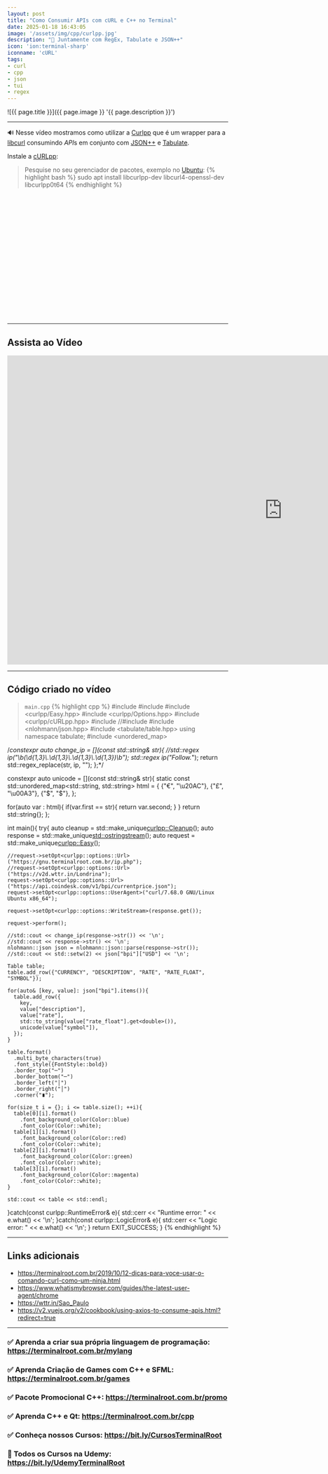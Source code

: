 ```yaml
---
layout: post
title: "Como Consumir APIs com cURL e C++ no Terminal"
date: 2025-01-18 16:43:05
image: '/assets/img/cpp/curlpp.jpg'
description: "🚀 Juntamente com RegEx, Tabulate e JSON++"
icon: 'ion:terminal-sharp'
iconname: 'cURL'
tags:
- curl
- cpp
- json
- tui
- regex
---
```


![{{ page.title }}]({{ page.image }} '{{ page.description }}')

---

🔊 Nesse vídeo mostramos como utilizar a [Curlpp](https://www.curlpp.org/) que é um wrapper para a [libcurl](https://terminalroot.com.br/tags#curl) consumindo *API*s em conjunto com [JSON++](https://terminalroot.com.br/2022/03/json-cpp-para-criacao-e-parsing-de-json-com-cpp.html) e [Tabulate](https://terminalroot.com.br/2022/04/crie-facilmente-tabelas-no-terminal-com-cpp.html).

Instale a [cURLpp](https://github.com/jpbarrette/curlpp/releases/latest):
> Pesquise no seu gerenciador de pacotes, exemplo no [Ubuntu](https://terminalroot.com.br/tags#ubuntu):
{% highlight bash %}
sudo apt install libcurlpp-dev libcurl4-openssl-dev libcurlpp0t64
{% endhighlight %}


<!-- SQUARE - GAMES ROOT -->
<script async src="//pagead2.googlesyndication.com/pagead/js/adsbygoogle.js"></script>
<ins class="adsbygoogle"
style="display:inline-block;width:336px;height:280px"
data-ad-client="ca-pub-2838251107855362"
data-ad-slot="5351066970"></ins>
<script>
(adsbygoogle = window.adsbygoogle || []).push({});
</script>

---

## Assista ao Vídeo

<iframe width="1253" height="705" src="https://www.youtube.com/embed/youtu.be/KhZb_1nZ-L4" title="YouTube video player" frameborder="0" allow="accelerometer; autoplay; clipboard-write; encrypted-media; gyroscope; picture-in-picture" allowfullscreen></iframe>

---


<!-- RECTANGLE 2 - OnParagragraph -->
<script async src="//pagead2.googlesyndication.com/pagead/js/adsbygoogle.js"></script>
<ins class="adsbygoogle"
style="display:block; text-align:center;"
data-ad-layout="in-article"
data-ad-format="fluid"
data-ad-client="ca-pub-2838251107855362"
data-ad-slot="8549252987"></ins>
<script>
(adsbygoogle = window.adsbygoogle || []).push({});
</script>

## Código criado no vídeo
> `main.cpp`
{% highlight cpp %}
#include <iostream>
#include <sstream>
#include <curlpp/Easy.hpp>
#include <curlpp/Options.hpp>
#include <curlpp/cURLpp.hpp>
#include <memory>
//#include <regex>
#include <nlohmann/json.hpp>
#include <tabulate/table.hpp>
using namespace tabulate;
#include <unordered_map>

/*constexpr auto change_ip = [](const std::string& str){
  //std::regex ip("\\b(\\d{1,3}\\.\\d{1,3}\\.\\d{1,3}\\.\\d{1,3})\\b");
  std::regex ip("Follow.*");
  return std::regex_replace(str, ip, "");
};*/

constexpr auto unicode = [](const std::string& str){
  static const std::unordered_map<std::string, std::string> html = {
    {"&euro;", "\u20AC"},
    {"&pound;", "\u00A3"},
    {"&#36;", "$"},
  };

  for(auto var : html){
    if(var.first == str){
      return var.second;
    }
  }
  return std::string{};
};

int main(){
  try{
    auto cleanup  = std::make_unique<curlpp::Cleanup>();
    auto response = std::make_unique<std::ostringstream>();
    auto request  = std::make_unique<curlpp::Easy>(); 

    //request->setOpt<curlpp::options::Url>("https://gnu.terminalroot.com.br/ip.php");
    //request->setOpt<curlpp::options::Url>("https://v2d.wttr.in/Londrina");
    request->setOpt<curlpp::options::Url>("https://api.coindesk.com/v1/bpi/currentprice.json");
    request->setOpt<curlpp::options::UserAgent>("curl/7.68.0 GNU/Linux Ubuntu x86_64");

    request->setOpt<curlpp::options::WriteStream>(response.get());

    request->perform();

    //std::cout << change_ip(response->str()) << '\n';
    //std::cout << response->str() << '\n';
    nlohmann::json json = nlohmann::json::parse(response->str());
    //std::cout << std::setw(2) << json["bpi"]["USD"] << '\n';
    
    Table table;
    table.add_row({"CURRENCY", "DESCRIPTION", "RATE", "RATE_FLOAT", "SYMBOL"});
    
    for(auto& [key, value]: json["bpi"].items()){
      table.add_row({
        key,
        value["description"],
        value["rate"],
        std::to_string(value["rate_float"].get<double>()),
        unicode(value["symbol"]),
      });
    }

    table.format()
      .multi_byte_characters(true)
      .font_style({FontStyle::bold})
      .border_top("─")
      .border_bottom("─")
      .border_left("│")
      .border_right("│")
      .corner("∎");

    for(size_t i = {}; i <= table.size(); ++i){
      table[0][i].format()
        .font_background_color(Color::blue)
        .font_color(Color::white);
      table[1][i].format()
        .font_background_color(Color::red)
        .font_color(Color::white);
      table[2][i].format()
        .font_background_color(Color::green)
        .font_color(Color::white);
      table[3][i].format()
        .font_background_color(Color::magenta)
        .font_color(Color::white);
    }

    std::cout << table << std::endl;

  }catch(const curlpp::RuntimeError& e){
    std::cerr << "Runtime error: " << e.what() << '\n';
  }catch(const curlpp::LogicError& e){
    std::cerr << "Logic error: " << e.what() << '\n';
  }
  return EXIT_SUCCESS;
}
{% endhighlight %}

---

## Links adicionais
+ <https://terminalroot.com.br/2019/10/12-dicas-para-voce-usar-o-comando-curl-como-um-ninja.html>
+ <https://www.whatismybrowser.com/guides/the-latest-user-agent/chrome>
+ <https://wttr.in/Sao_Paulo>
+ <https://v2.vuejs.org/v2/cookbook/using-axios-to-consume-apis.html?redirect=true>

---

### ✅ Aprenda a criar sua própria linguagem de programação: <https://terminalroot.com.br/mylang>
### ✅ Aprenda Criação de Games com C++ e SFML: <https://terminalroot.com.br/games>
### ✅ Pacote Promocional C++: <https://terminalroot.com.br/promo>
### ✅ Aprenda C++ e Qt: <https://terminalroot.com.br/cpp>
### ✅ Conheça nossos Cursos: <https://bit.ly/CursosTerminalRoot>
### 🎁 Todos os Cursos na Udemy: <https://bit.ly/UdemyTerminalRoot>


